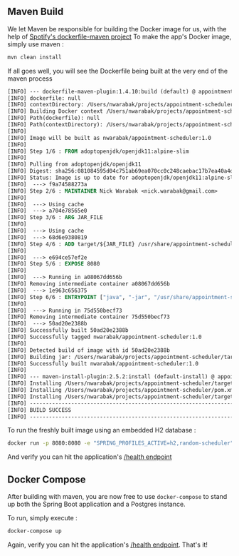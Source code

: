 ## Maven Build

We let Maven be responsible for building the Docker image for us, with the help of [Spotify's dockerfile-maven project](https://github.com/spotify/dockerfile-maven)
To make the app's Docker image, simply use maven :

```bash
mvn clean install
```

If all goes well, you will see the Dockerfile being built at the very end of the maven process

```dockerfile
[INFO] --- dockerfile-maven-plugin:1.4.10:build (default) @ appointment-scheduler ---
[INFO] dockerfile: null
[INFO] contextDirectory: /Users/nwarabak/projects/appointment-scheduler
[INFO] Building Docker context /Users/nwarabak/projects/appointment-scheduler
[INFO] Path(dockerfile): null
[INFO] Path(contextDirectory): /Users/nwarabak/projects/appointment-scheduler
[INFO]
[INFO] Image will be built as nwarabak/appointment-scheduler:1.0
[INFO]
[INFO] Step 1/6 : FROM adoptopenjdk/openjdk11:alpine-slim
[INFO]
[INFO] Pulling from adoptopenjdk/openjdk11
[INFO] Digest: sha256:081084595d04c751ab69ea070cc0c248caebac17b7ea40a4d13fb905771ef928
[INFO] Status: Image is up to date for adoptopenjdk/openjdk11:alpine-slim
[INFO]  ---> f9a74588273a
[INFO] Step 2/6 : MAINTAINER Nick Warabak <nick.warabak@gmail.com>
[INFO]
[INFO]  ---> Using cache
[INFO]  ---> a704e78565e0
[INFO] Step 3/6 : ARG JAR_FILE
[INFO]
[INFO]  ---> Using cache
[INFO]  ---> 68d6e9380819
[INFO] Step 4/6 : ADD target/${JAR_FILE} /usr/share/appointment-scheduler/appointment-scheduler.jar
[INFO]
[INFO]  ---> e694ce57ef2e
[INFO] Step 5/6 : EXPOSE 8080
[INFO]
[INFO]  ---> Running in a08067dd656b
[INFO] Removing intermediate container a08067dd656b
[INFO]  ---> 1e963c656375
[INFO] Step 6/6 : ENTRYPOINT ["java", "-jar", "/usr/share/appointment-scheduler/appointment-scheduler.jar"]
[INFO]
[INFO]  ---> Running in 75d550becf73
[INFO] Removing intermediate container 75d550becf73
[INFO]  ---> 50ad20e2388b
[INFO] Successfully built 50ad20e2388b
[INFO] Successfully tagged nwarabak/appointment-scheduler:1.0
[INFO]
[INFO] Detected build of image with id 50ad20e2388b
[INFO] Building jar: /Users/nwarabak/projects/appointment-scheduler/target/appointment-scheduler-1.0-docker-info.jar
[INFO] Successfully built nwarabak/appointment-scheduler:1.0
[INFO]
[INFO] --- maven-install-plugin:2.5.2:install (default-install) @ appointment-scheduler ---
[INFO] Installing /Users/nwarabak/projects/appointment-scheduler/target/appointment-scheduler-1.0.jar to /Users/nwarabak/.m2/repository/com/warabak/appointment-scheduler/1.0/appointment-scheduler-1.0.jar
[INFO] Installing /Users/nwarabak/projects/appointment-scheduler/pom.xml to /Users/nwarabak/.m2/repository/com/warabak/appointment-scheduler/1.0/appointment-scheduler-1.0.pom
[INFO] Installing /Users/nwarabak/projects/appointment-scheduler/target/appointment-scheduler-1.0-docker-info.jar to /Users/nwarabak/.m2/repository/com/warabak/appointment-scheduler/1.0/appointment-scheduler-1.0-docker-info.jar
[INFO] ------------------------------------------------------------------------
[INFO] BUILD SUCCESS
[INFO] ------------------------------------------------------------------------
```

To run the freshly built image using an embedded H2 database :

```bash
docker run -p 8080:8080 -e "SPRING_PROFILES_ACTIVE=h2,random-scheduler" nwarabak/appointment-scheduler:1.0
```

And verify you can hit the application's [/health endpoint](README.md#health)

## Docker Compose
After building with maven, you are now free to use `docker-compose` to stand up both the Spring Boot application and a Postgres instance.

To run, simply execute :

```bash
docker-compose up
```

Again, verify you can hit the application's [/health endpoint](README.md#health). That's it!